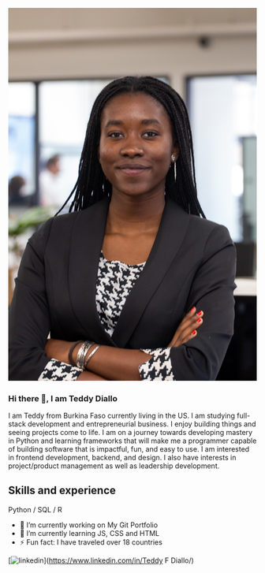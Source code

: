 ![Full Stack Development and Entrepreneurship](IMG_9376.jpg)

### Hi there 👋, I am Teddy Diallo
I am Teddy from Burkina Faso currently living in the US. I am studying full-stack development and entrepreneurial business. I enjoy building things and seeing projects come to life. I am on a journey towards developing mastery in Python and learning frameworks that will make me a programmer capable of building software that is impactful, fun, and easy to use. I am interested in frontend development, backend, and design. I also have interests in project/product management as well as leadership development.

## Skills and experience
Python / SQL / R 

- 🔭 I’m currently working on My Git Portfolio 
- 🌱 I’m currently learning JS, CSS and HTML 
- ⚡ Fun fact: I have traveled over 18 countries 


[<img src='https://cdn.jsdelivr.net/npm/simple-icons@3.0.1/icons/linkedin.svg' alt='linkedin' height='40'>](https://www.linkedin.com/in/Teddy F Diallo/)  

